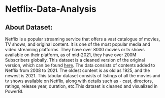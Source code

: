 # Netflix-Data-Analysis

## About Dataset:
Netflix is a popular streaming service that offers a vast catalogue of movies, TV shows, and original content. It is one of the most popular media and video streaming platforms. They have over 8000 movies or tv shows available on their platform, as of mid-2021, they have over 200M Subscribers globally. This dataset is a cleaned version of the original version, which can be found [here](https://www.kaggle.com/datasets/shivamb/netflix-shows). The data consists of contents added to Netflix from 2008 to 2021. The oldest content is as old as 1925, and the newest is 2021. This tabular dataset consists of listings of all the movies and tv shows available on Netflix, along with details such as - cast, directors, ratings, release year, duration, etc.This dataset is cleaned and visualized in PowerBI. 

